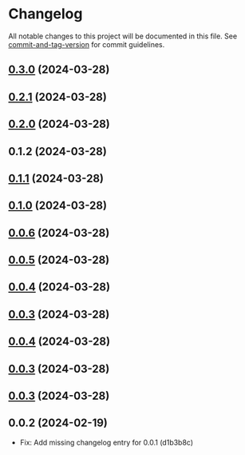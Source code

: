 # Changelog

All notable changes to this project will be documented in this file. See [commit-and-tag-version](https://github.com/absolute-version/commit-and-tag-version) for commit guidelines.

## [0.3.0](https://github.com/BluDevKit/vue-ui/compare/v0.2.1...v0.3.0) (2024-03-28)

## [0.2.1](https://github.com/BluDevKit/vue-ui/compare/v0.2.0...v0.2.1) (2024-03-28)

## [0.2.0](https://github.com/BluDevKit/vue-ui/compare/v0.1.2...v0.2.0) (2024-03-28)

## 0.1.2 (2024-03-28)

## [0.1.1](https://github.com/BluDevKit/vue-ui/compare/v0.1.0...v0.1.1) (2024-03-28)

## [0.1.0](https://github.com/BluDevKit/vue-ui/compare/v0.0.8...v0.1.0) (2024-03-28)

## [0.0.6](https://github.com/BluDevKit/vue-ui/compare/v0.0.8...v0.0.6) (2024-03-28)

## [0.0.5](https://github.com/BluDevKit/vue-ui/compare/v0.0.8...v0.0.5) (2024-03-28)

## [0.0.4](https://github.com/BluDevKit/vue-ui/compare/v0.0.8...v0.0.4) (2024-03-28)

## [0.0.3](https://github.com/BluDevKit/vue-ui/compare/v0.0.8...v0.0.3) (2024-03-28)

## [0.0.4](https://github.com/BluDevKit/vue-ui/compare/v0.0.8...v0.0.4) (2024-03-28)

## [0.0.3](https://github.com/BluDevKit/vue-ui/compare/v0.0.8...v0.0.3) (2024-03-28)

## [0.0.3](https://github.com/BluDevKit/vue-ui/compare/v0.0.8...v0.0.3) (2024-03-28)

## 0.0.2 (2024-02-19)
- Fix: Add missing changelog entry for 0.0.1 (d1b3b8c)
